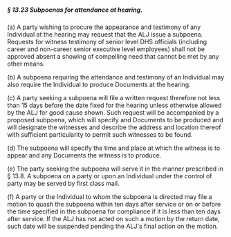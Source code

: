 ##### § 13.23 Subpoenas for attendance at hearing. #####

(a) A party wishing to procure the appearance and testimony of any Individual at the hearing may request that the ALJ issue a subpoena. Requests for witness testimony of senior level DHS officials (including career and non-career senior executive level employees) shall not be approved absent a showing of compelling need that cannot be met by any other means.

(b) A subpoena requiring the attendance and testimony of an Individual may also require the Individual to produce Documents at the hearing.

(c) A party seeking a subpoena will file a written request therefore not less than 15 days before the date fixed for the hearing unless otherwise allowed by the ALJ for good cause shown. Such request will be accompanied by a proposed subpoena, which will specify and Documents to be produced and will designate the witnesses and describe the address and location thereof with sufficient particularity to permit such witnesses to be found.

(d) The subpoena will specify the time and place at which the witness is to appear and any Documents the witness is to produce.

(e) The party seeking the subpoena will serve it in the manner prescribed in § 13.8. A subpoena on a party or upon an Individual under the control of party may be served by first class mail.

(f) A party or the Individual to whom the subpoena is directed may file a motion to quash the subpoena within ten days after service or on or before the time specified in the subpoena for compliance if it is less than ten days after service. If the ALJ has not acted on such a motion by the return date, such date will be suspended pending the ALJ's final action on the motion.